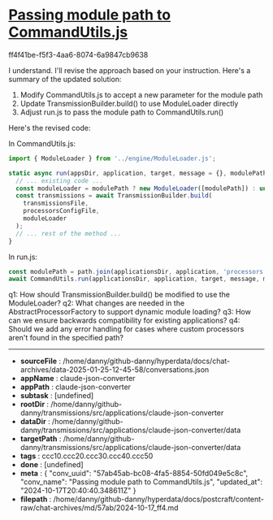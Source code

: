 # [Passing module path to CommandUtils.js](https://claude.ai/chat/57ab45ab-bc08-4fa5-8854-50fd049e5c8c)

ff4f41be-f5f3-4aa6-8074-6a9847cb9638

 I understand. I'll revise the approach based on your instruction. Here's a summary of the updated solution:

1. Modify CommandUtils.js to accept a new parameter for the module path
2. Update TransmissionBuilder.build() to use ModuleLoader directly
3. Adjust run.js to pass the module path to CommandUtils.run()

Here's the revised code:

In CommandUtils.js:

```javascript
import { ModuleLoader } from '../engine/ModuleLoader.js';

static async run(appsDir, application, target, message = {}, modulePath = '') {
  // ... existing code ...
  const moduleLoader = modulePath ? new ModuleLoader([modulePath]) : undefined;
  const transmissions = await TransmissionBuilder.build(
    transmissionsFile, 
    processorsConfigFile, 
    moduleLoader
  );
  // ... rest of the method ...
}
```

In run.js:

```javascript
const modulePath = path.join(applicationsDir, application, 'processors');
await CommandUtils.run(applicationsDir, application, target, message, modulePath);
```

q1: How should TransmissionBuilder.build() be modified to use the ModuleLoader?
q2: What changes are needed in the AbstractProcessorFactory to support dynamic module loading?
q3: How can we ensure backwards compatibility for existing applications?
q4: Should we add any error handling for cases where custom processors aren't found in the specified path?

---

* **sourceFile** : /home/danny/github-danny/hyperdata/docs/chat-archives/data-2025-01-25-12-45-58/conversations.json
* **appName** : claude-json-converter
* **appPath** : claude-json-converter
* **subtask** : [undefined]
* **rootDir** : /home/danny/github-danny/transmissions/src/applications/claude-json-converter
* **dataDir** : /home/danny/github-danny/transmissions/src/applications/claude-json-converter/data
* **targetPath** : /home/danny/github-danny/transmissions/src/applications/claude-json-converter/data
* **tags** : ccc10.ccc20.ccc30.ccc40.ccc50
* **done** : [undefined]
* **meta** : {
  "conv_uuid": "57ab45ab-bc08-4fa5-8854-50fd049e5c8c",
  "conv_name": "Passing module path to CommandUtils.js",
  "updated_at": "2024-10-17T20:40:40.348611Z"
}
* **filepath** : /home/danny/github-danny/hyperdata/docs/postcraft/content-raw/chat-archives/md/57ab/2024-10-17_ff4.md
